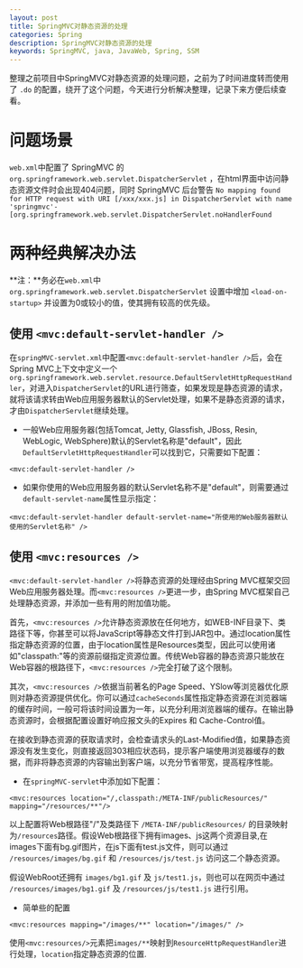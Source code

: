 ```yaml
---
layout: post
title: SpringMVC对静态资源的处理
categories: Spring
description: SpringMVC对静态资源的处理
keywords: SpringMVC, java, JavaWeb, Spring, SSM
---
```


整理之前项目中SpringMVC对静态资源的处理问题，之前为了时间进度转而使用了 `.do` 的配置，绕开了这个问题，今天进行分析解决整理，记录下来方便后续查看。

# 问题场景

`web.xml`中配置了 SpringMVC 的 `org.springframework.web.servlet.DispatcherServlet` ，在html界面中访问静态资源文件时会出现404问题，同时 SpringMVC 后台警告 `No mapping found for HTTP request with URI [/xxx/xxx.js] in DispatcherServlet with name 'springmvc'-[org.springframework.web.servlet.DispatcherServlet.noHandlerFound`


# 两种经典解决办法

**注：**务必在`web.xml`中 `org.springframework.web.servlet.DispatcherServlet` <servlet>设置中增加 `<load-on-startup>` 并设置为0或较小的值，使其拥有较高的优先级。

## 使用 `<mvc:default-servlet-handler />`

在`springMVC-servlet.xml`中配置`<mvc:default-servlet-handler />`后，会在Spring MVC上下文中定义一个`org.springframework.web.servlet.resource.DefaultServletHttpRequestHandler`，对进入`DispatcherServlet`的URL进行筛查，如果发现是静态资源的请求，就将该请求转由Web应用服务器默认的Servlet处理，如果不是静态资源的请求，才由`DispatcherServlet`继续处理。

- 一般Web应用服务器(包括Tomcat, Jetty, Glassfish, JBoss, Resin, WebLogic, WebSphere)默认的Servlet名称是"default"，因此`DefaultServletHttpRequestHandler`可以找到它，只需要如下配置：

`<mvc:default-servlet-handler />`

- 如果你使用的Web应用服务器的默认Servlet名称不是"default"，则需要通过`default-servlet-name`属性显示指定：

`<mvc:default-servlet-handler default-servlet-name="所使用的Web服务器默认使用的Servlet名称" />`


## 使用 `<mvc:resources />`

`<mvc:default-servlet-handler />`将静态资源的处理经由Spring MVC框架交回Web应用服务器处理。而`<mvc:resources />`更进一步，由Spring MVC框架自己处理静态资源，并添加一些有用的附加值功能。

首先，`<mvc:resources />`允许静态资源放在任何地方，如WEB-INF目录下、类路径下等，你甚至可以将JavaScript等静态文件打到JAR包中。通过location属性指定静态资源的位置，由于location属性是Resources类型，因此可以使用诸如"classpath:"等的资源前缀指定资源位置。传统Web容器的静态资源只能放在Web容器的根路径下，`<mvc:resources />`完全打破了这个限制。

其次，`<mvc:resources />`依据当前著名的Page Speed、YSlow等浏览器优化原则对静态资源提供优化。你可以通过`cacheSeconds`属性指定静态资源在浏览器端的缓存时间，一般可将该时间设置为一年，以充分利用浏览器端的缓存。在输出静态资源时，会根据配置设置好响应报文头的Expires 和 Cache-Control值。

在接收到静态资源的获取请求时，会检查请求头的Last-Modified值，如果静态资源没有发生变化，则直接返回303相应状态码，提示客户端使用浏览器缓存的数据，而非将静态资源的内容输出到客户端，以充分节省带宽，提高程序性能。


- 在`springMVC-servlet`中添加如下配置：

`<mvc:resources location="/,classpath:/META-INF/publicResources/" mapping="/resources/**"/>`

以上配置将Web根路径"/"及类路径下 `/META-INF/publicResources/` 的目录映射为`/resources`路径。假设Web根路径下拥有images、js这两个资源目录,在images下面有bg.gif图片，在js下面有test.js文件，则可以通过 `/resources/images/bg.gif` 和 `/resources/js/test.js` 访问这二个静态资源。

假设WebRoot还拥有 `images/bg1.gif` 及 `js/test1.js`，则也可以在网页中通过 `/resources/images/bg1.gif` 及 `/resources/js/test1.js` 进行引用。


- 简单些的配置

`<mvc:resources mapping="/images/**" location="/images/" />`

使用`<mvc:resources/>`元素把`images/**`映射到`ResourceHttpRequestHandler`进行处理，`location`指定静态资源的位置.
